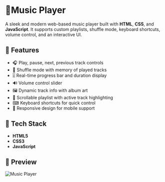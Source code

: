 # 🎵Music Player

A sleek and modern web-based music player built with **HTML**, **CSS**, and **JavaScript**. It supports custom playlists, shuffle mode, keyboard shortcuts, volume control, and an interactive UI.

## 🚀 Features

- 🎧 Play, pause, next, previous track controls
- 🔀 Shuffle mode with memory of played tracks
- 🎚 Real-time progress bar and duration display
- 🔊 Volume control slider
- 🖼 Dynamic track info with album art
- 📜 Scrollable playlist with active track highlighting
- ⌨ Keyboard shortcuts for quick control
- 📱 Responsive design for mobile support

## 🔧 Tech Stack

- **HTML5**
- **CSS3**
- **JavaScript**

## 📸 Preview

![Music Player ](https://deeptech104.github.io/Music_player/)

